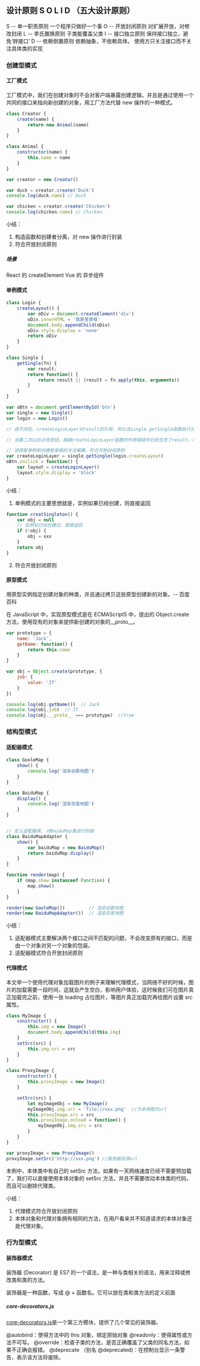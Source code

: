 ## 设计原则 S O L I D （五大设计原则）

S -- 单一职责原则
  一个程序只做好一个事
O -- 开放封闭原则
  对扩展开放，对修改封闭
L -- 李氏置换原则
  子类能覆盖父类
I -- 接口独立原则
  保持接口独立，避免‘胖接口’
D -- 依赖倒置原则
  依赖抽象，不依赖具体。 使用方只关注接口而不关注具体类的实现

### 创建型模式

#### 工厂模式

工厂模式中，我们在创建对象时不会对客户端暴露创建逻辑，并且是通过使用一个共同的接口来指向新创建的对象，用工厂方法代替 new 操作的一种模式。

```js
class Creator {
    create(name) {
        return new Animal(name)
    }
}

class Animal {
    constructor(name) {
        this.name = name
    }
}

var creator = new Creator()

var duck = creator.create('Duck')
console.log(duck.name) // Duck

var chicken = creator.create('Chicken')
console.log(chicken.name) // Chicken
```

小结：
1. 构造函数和创建者分离，对 new 操作进行封装
2. 符合开放封闭原则

##### 场景

React 的 createElement
Vue 的 异步组件

#### 单例模式

```js
class Login {
    createLayout() {
        var oDiv = document.createElement('div')
        oDiv.innerHTML = '我是登录框'
        document.body.appendChild(oDiv)
        oDiv.style.display = 'none'
        return oDiv
    }
}

class Single {
    getSingle(fn) {
        var result;
        return function() {
            return result || (result = fn.apply(this, arguments))
        }
    }
}

var oBtn = document.getElementById('btn')
var single = new Single()
var login = new Login()

// 由于闭包，createLoginLayer对result的引用，所以当single.getSingle函数执行完之后，内存中并不会销毁result。

// 当第二次以后点击按钮，根据createLoginLayer函数的作用域链中已经包含了result，所以直接返回result

// 讲获取单例和创建登录框的方法解耦，符合开放封闭原则
var createLoginLayer = single.getSingle(login.createLayout)
oBtn.onclick = function() {
    var layout = createLoginLayer()
    layout.style.display = 'block'
}


```

小结：
1. 单例模式的主要思想就是，实例如果已经创建，则直接返回

```js
function creatSingleton() {
    var obj = null
    // 实例如已经创建过，直接返回
    if (!obj) {
        obj = xxx
    }
    return obj
}
```

2. 符合开放封闭原则

#### 原型模式

用原型实例指定创建对象的种类，并且通过拷贝这些原型创建新的对象。-- 百度百科

在 JavaScript 中，实现原型模式是在 ECMAScript5 中，提出的 Object.create 方法，使用现有的对象来提供新创建的对象的__proto__。

```js
var prototype = {
    name: 'Jack',
    getName: function() {
        return this.name
    }
}

var obj = Object.create(prototype, {
    job: {
        value: 'IT'
    }
})

console.log(obj.getName())  // Jack
console.log(obj.job)  // IT
console.log(obj.__proto__ === prototype)  //true
```

### 结构型模式

#### 适配器模式

```js
class GooleMap {
    show() {
        console.log('渲染谷歌地图')
    }
}

class BaiduMap {
    display() {
        console.log('渲染百度地图')
    }
}


// 定义适配器类, 对BaiduMap类进行封装
class BaiduMapAdapter {
    show() {
        var baiduMap = new BaiduMap()
        return baiduMap.display()
    }
}

function render(map) {
    if (map.show instanceof Function) {
        map.show()
    }
}

render(new GooleMap())         // 渲染谷歌地图
render(new BaiduMapAdapter())  // 渲染百度地图
```

小结：

1. 适配器模式主要解决两个接口之间不匹配的问题，不会改变原有的接口，而是由一个对象对另一个对象的包装。
2. 适配器模式符合开放封闭原则

#### 代理模式

本文举一个使用代理对象加载图片的例子来理解代理模式，当网络不好的时候，图片的加载需要一段时间，这就会产生空白，影响用户体验，这时候我们可在图片真正加载完之前，使用一张 loading 占位图片，等图片真正加载完再给图片设置 src 属性。

```js
class MyImage {
    constructor() {
        this.img = new Image()
        document.body.appendChild(this.img)
    }
    setSrc(src) {
        this.img.src = src
    }
}

class ProxyImage {
    constructor() {
        this.proxyImage = new Image()
    }

    setSrc(src) {
        let myImageObj = new MyImage()
        myImageObj.img.src = 'file://xxx.png'  //为本地图片url
        this.proxyImage.src = src
        this.proxyImage.onload = function() {
            myImageObj.img.src = src
        }
    }
}

var proxyImage = new ProxyImage()
proxyImage.setSrc('http://xxx.png') //服务器资源url

```

本例中，本体类中有自己的 setSrc 方法，如果有一天网络速度已经不需要预加载了，我们可以直接使用本体对象的 setSrc 方法，并且不需要改动本体类的代码，而且可以删除代理类。

小结：
1. 代理模式符合开放封闭原则
2. 本体对象和代理对象拥有相同的方法，在用户看来并不知道请求的本体对象还是代理对象。

### 行为型模式

#### 装饰器模式

装饰器 (Decorator) 是 ES7 的一个语法，是一种与类相关的语法，用来注释或修改类和类的方法。

装饰器是一种函数，写成 @ + 函数名。它可以放在类和类方法的定义前面

##### core-decorators.js

[core-decorators.js]()是一个第三方模块，提供了几个常见的装饰器。

@autobind：使得方法中的 this 对象，绑定原始对象
@readonly：使得属性或方法不可写。
@override：检查子类的方法，是否正确覆盖了父类的同名方法，如果不正确会报错。
@deprecate （别名 @deprecated)：在控制台显示一条警告，表示该方法将废除。
